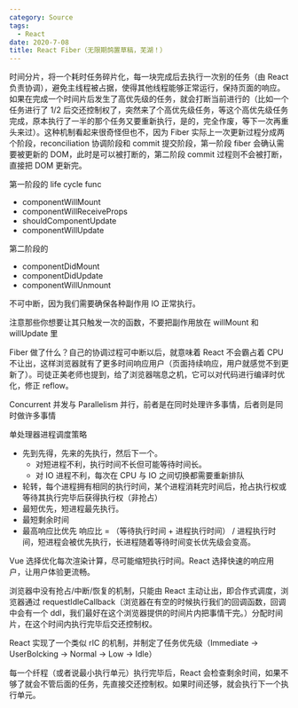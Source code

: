 ```yaml
---
category: Source
tags:
  - React
date: 2020-7-08
title: React Fiber（无限期鸽置草稿，芜湖！）
---
```


时间分片，将一个耗时任务碎片化，每一块完成后去执行一次别的任务（由 React 负责协调），避免主线程被占据，使得其他线程能够正常运行，保持页面的响应。如果在完成一个时间片后发生了高优先级的任务，就会打断当前进行的（比如一个任务进行了 1/2 后交还控制权了，突然来了个高优先级任务，等这个高优先级任务完成，原本执行了一半的那个任务又要重新执行，是的，完全作废，等下一次再重头来过）。这种机制看起来很奇怪但也不，因为 Fiber 实际上一次更新过程分成两个阶段，reconciliation 协调阶段和 commit 提交阶段，第一阶段 fiber 会确认需要被更新的 DOM，此时是可以被打断的，第二阶段 commit 过程则不会被打断，直接把 DOM 更新完。

第一阶段的 life cycle func

- componentWillMount
- componentWillReceiveProps
- shouldComponentUpdate
- componentWillUpdate

第二阶段的

- componentDidMount
- componentDidUpdate
- componentWillUnmount

不可中断，因为我们需要确保各种副作用 IO 正常执行。

注意那些你想要让其只触发一次的函数，不要把副作用放在 willMount 和 willUpdate 里

Fiber 做了什么？自己的协调过程可中断以后，就意味着 React 不会霸占着 CPU 不让出，这样浏览器就有了更多时间响应用户（页面持续响应，用户就感觉不到更新了）。司徒正美老师也提到，给了浏览器喘息之机，它可以对代码进行编译时优化，修正 reflow。

Concurrent 并发与 Parallelism 并行，前者是在同时处理许多事情，后者则是同时做许多事情

单处理器进程调度策略

- 先到先得，先来的先执行，然后下一个。
  - 对短进程不利，执行时间不长但可能等待时间长。
  - 对 IO 进程不利，每次在 CPU 与 IO 之间切换都需要重新排队
- 轮转，每个进程拥有相同的执行时间，某个进程消耗完时间后，抢占执行权或等待其执行完毕后获得执行权（非抢占）
- 最短优先，短进程最先执行。
- 最短剩余时间
- 最高响应比优先 响应比 = （等待执行时间 + 进程执行时间） / 进程执行时间，短进程会被优先执行，长进程随着等待时间变长优先级会变高。

Vue 选择优化每次渲染计算，尽可能缩短执行时间。React 选择快速的响应用户，让用户体验更流畅。

浏览器中没有抢占/中断/恢复的机制，只能由 React 主动让出，即合作式调度，浏览器通过 requestIdleCallback（浏览器在有空的时候执行我们的回调函数，回调中会有一个 ddl，我们最好在这个浏览器提供的时间片内把事情干完。）分配时间片，在这个时间内执行完毕后交还控制权。

React 实现了一个类似 rIC 的机制，并制定了任务优先级（Immediate -> UserBolcking -> Normal -> Low -> Idle）

每一个纤程（或者说最小执行单元）执行完毕后，React 会检查剩余时间，如果不够了就会不管后面的任务，先直接交还控制权。如果时间还够，就会执行下一个执行单元。
